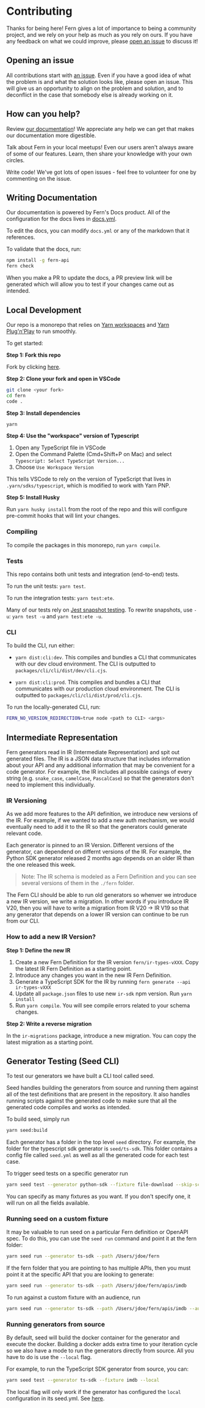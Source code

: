 # Contributing

Thanks for being here! Fern gives a lot of importance to being a community project, and we rely on your help as much as you rely on ours. If you have any feedback on what we could improve, please [open an issue](https://github.com/fern-api/fern/issues/new) to discuss it!

## Opening an issue

All contributions start with [an issue](https://github.com/fern-api/fern/issues/new). Even if you have a good idea of what the problem is and what the solution looks like, please open an issue. This will give us an opportunity to align on the problem and solution, and to deconflict in the case that somebody else is already working on it.

## How can you help?

Review [our documentation](https://buildwithfern.com/docs)! We appreciate any help we can get that makes our documentation more digestible.

Talk about Fern in your local meetups! Even our users aren't always aware of some of our features. Learn, then share your knowledge with your own circles.

Write code! We've got lots of open issues - feel free to volunteer for one by commenting on the issue.

## Writing Documentation

Our documentation is powered by Fern's Docs product. All of the configuration for the docs lives in
[docs.yml](./fern/docs.yml).

To edit the docs, you can modify `docs.yml` or any of the markdown that it references.

To validate that the docs, run:

```sh
npm install -g fern-api
fern check
```

When you make a PR to update the docs, a PR preview link will be generated which will allow you
to test if your changes came out as intended.

## Local Development

Our repo is a monorepo that relies on [Yarn workspaces](https://yarnpkg.com/features/workspaces) and [Yarn Plug'n'Play](https://yarnpkg.com/features/pnp) to run smoothly.

To get started:

**Step 1: Fork this repo**

Fork by clicking [here](https://github.com/fern-api/fern/fork).

**Step 2: Clone your fork and open in VSCode**

```sh
git clone <your fork>
cd fern
code .
```

**Step 3: Install dependencies**

```sh
yarn
```

**Step 4: Use the "workspace" version of Typescript**

1. Open any TypeScript file in VSCode
2. Open the Command Palette (Cmd+Shift+P on Mac) and select `Typescript: Select TypeScript Version...`
3. Choose `Use Workspace Version`

This tells VSCode to rely on the version of TypeScript that lives in `.yarn/sdks/typescript`, which is modified to work with Yarn PNP.

**Step 5: Install Husky**

Run `yarn husky install` from the root of the repo and this will configure pre-commit hooks that will lint your changes.

### Compiling

To compile the packages in this monorepo, run `yarn compile`.

### Tests

This repo contains both unit tests and integration (end-to-end) tests.

To run the unit tests: `yarn test`.

To run the integration tests: `yarn test:ete`.

Many of our tests rely on [Jest snapshot testing](https://jestjs.io/docs/snapshot-testing). To rewrite snapshots, use `-u`: `yarn test -u` and `yarn test:ete -u`.

### CLI

To build the CLI, run either:

- `yarn dist:cli:dev`. This compiles and bundles a CLI that communicates with our dev cloud environment. The CLI is outputted to `packages/cli/cli/dist/dev/cli.cjs`.

- `yarn dist:cli:prod`. This compiles and bundles a CLI that communicates with our production cloud environment. The CLI is outputted to `packages/cli/cli/dist/prod/cli.cjs`.

To run the locally-generated CLI, run:

```sh
FERN_NO_VERSION_REDIRECTION=true node <path to CLI> <args>
```

## Intermediate Representation

Fern generators read in IR (Intermediate Representation) and spit out
generated files. The IR is a JSON data structure that includes information
about your API and any additional information that may be convenient for a
code generator. For example, the IR includes all possible casings of every
string (e.g. `snake_case`, `camelCase`, `PascalCase`) so that the
generators don't need to implement this individually.

### IR Versioning

As we add more features to the API definition, we introduce new versions
of the IR. For example, if we wanted to add a new auth mechanism, we would
eventually need to add it to the IR so that the generators could generate
relevant code.

Each generator is pinned to an IR Version. Different versions of the generator,
can dependend on differnt versions of the IR. For example, the Python SDK generator released
2 months ago depends on an older IR than the one released this week.

> Note: The IR schema is modeled as a Fern Definition and you can see several
> versions of them in the `./fern` folder.

The Fern CLI should be able to run old generators so whenver we
introduce a new IR version, we write a migration. In other words if you introduce IR V20, then
you will have to write a migration from IR V20 -> IR V19 so that any generator
that depends on a lower IR version can continue to be run from our CLI.

### How to add a new IR Version?

**Step 1: Define the new IR**

1. Create a new Fern Definition for the IR version `fern/ir-types-vXXX`.
   Copy the latest IR Fern Definition as a starting point.
2. Introduce any changes you want in the new IR Fern Definition.
3. Generate a TypeScript SDK for the IR by running `fern generate --api ir-types-vXXX`
4. Update all `package.json` files to use new `ir-sdk` npm version.
   Run `yarn install`
5. Run `yarn compile`. You will see compile errors related to your schema changes.

**Step 2: Write a reverse migration**

In the `ir-migrations` package, introduce a new migration.
You can copy the latest migration as a starting point.

## Generator Testing (Seed CLI)

To test our generators we have built a CLI tool called seed.

Seed handles building the generators from source and running them against all of the
test definitions that are present in the repository. It also handles running scripts
against the generated code to make sure that all the generated code compiles and
works as intended.

To build seed, simply run

```sh
yarn seed:build
```

Each generator has a folder in the top level `seed` directory. For example, the folder
for the typescript sdk generator is `seed/ts-sdk`. This folder contains a config file
called `seed.yml` as well as all the generated code for each test case.

To trigger seed tests on a specific generator run

```sh
yarn seed test --generator python-sdk --fixture file-download --skip-scripts
```

You can specify as many fixtures as you want. If you don't specify one, it will
run on all the fields available.

### Running seed on a custom fixture

It may be valuable to run seed on a particular Fern definition or OpenAPI spec. To do this,
you can use the `seed run` command and point it at the fern folder:

```sh
yarn seed run --generator ts-sdk --path /Users/jdoe/fern
```

If the fern folder that you are pointing to has multiple APIs, then you must point it at the
specific API that you are looking to generate:

```sh
yarn seed run --generator ts-sdk --path /Users/jdoe/fern/apis/imdb
```

To run against a custom fixture with an audience, run 

```sh
yarn seed run --generator ts-sdk --path /Users/jdoe/fern/apis/imdb --audience external
```

### Running generators from source

By default, seed will build the docker container for the generator and execute the docker. Building a docker
adds extra time to your iteration cycle so we also have a mode to run the generators directly from source. All you
have to do is use the `--local` flag.

For example, to run the TypeScript SDK generator from source, you can:

```sh
yarn seed test --generator ts-sdk --fixture imdb --local
```

The local flag will only work if the generator has configured the `local` configuration in its seed.yml.
See [here](https://github.com/fern-api/fern/blob/bf3c28f1c08447e37949ba938f90228c575194d2/seed/ts-sdk/seed.yml#L7-L14).
